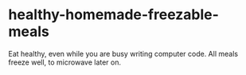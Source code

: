 # healthy-homemade-freezable-meals
Eat healthy, even while you are busy writing computer code. All meals freeze well, to microwave later on.
